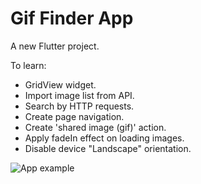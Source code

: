 # Gif Finder App

A new Flutter project.

To learn:

- GridView widget.
- Import image list from API.
- Search by HTTP requests.
- Create page navigation.
- Create 'shared image (gif)' action.
- Apply fadeIn effect on loading images.
- Disable device "Landscape" orientation.

![App example](https://github.com/LeoCosta001/gif-finder-example-app/blob/main/app_example.gif?raw=true)
